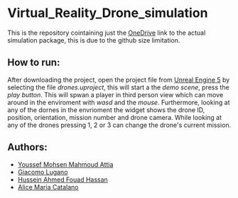 # Virtual_Reality_Drone_simulation

This is the repository cointaining just the [OneDrive](https://unigeit-my.sharepoint.com/personal/s5165612_studenti_unige_it/_layouts/15/onedrive.aspx?id=%2Fpersonal%2Fs5165612%5Fstudenti%5Funige%5Fit%2FDocuments%2FVR%5FJAHY%5FProject&ga=1) link to the actual simulation package, this is due to the github size limitation.  

## How to run:  
After downloading the project, open the project file from [Unreal Engine 5](https://www.unrealengine.com/en-US/unreal-engine-5) by selecting the file *drones.uproject*, this will start a the *demo scene*, press the *play button*. This will spwan a player in third person view which can move around in the enviroment with *wasd* and the *mouse*. Furthermore, looking at any of the dornes in the envrioment the widget shows the drone ID, position, orientation, mission number and drone camera. While looking at any of the drones pressing 1, 2 or 3 can change the drone's current mission.


## Authors: 
* [Youssef Mohsen Mahmoud Attia](https://github.com/youssefattia98)
* [Giacomo Lugano](https://github.com/jek97)
* [Hussein Ahmed Fouad Hassan](https://github.com/husseinfd97)
* [Alice Maria Catalano](https://github.com/AliceCatalano)
